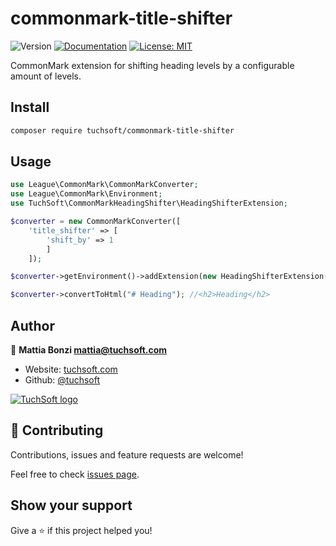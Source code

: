 # commonmark-title-shifter
![Version](https://img.shields.io/badge/version-1.0.0-blue.svg?cacheSeconds=2592000)
[![Documentation](https://img.shields.io/badge/documentation-yes-brightgreen.svg)](github.com/mattiabonzi/phpvarparser)
[![License: MIT](https://img.shields.io/badge/License-MIT-yellow.svg)](#)

CommonMark extension for shifting heading levels by a configurable amount of levels.

## Install

```sh
composer require tuchsoft/commonmark-title-shifter
```

## Usage
```php
use League\CommonMark\CommonMarkConverter;
use League\CommonMark\Environment;
use TuchSoft\CommonMarkHeadingShifter\HeadingShifterExtension;

$converter = new CommonMarkConverter([
    'title_shifter' => [
        'shift_by' => 1
        ]
    ]);

$converter->getEnvironment()->addExtension(new HeadingShifterExtension());

$converter->convertToHtml("# Heading"); //<h2>Heading</h2>
```

## Author

👤 **Mattia Bonzi <mattia@tuchsoft.com>**

* Website: [tuchsoft.com](https://tuchsoft.com)
* Github: [@tuchsoft](https://github.com/tuchsoft)

[![TuchSoft logo](https://tuchsoft.com/assets/images/logo-dark.webp)](https://tuchsoft.com)

## 🤝 Contributing

Contributions, issues and feature requests are welcome!

Feel free to check [issues page](github.com/mattiabonzi/phpvarparser/issues). 

## Show your support

Give a ⭐️ if this project helped you!
